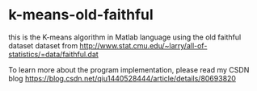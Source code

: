 # k-means-old-faithful

this is the K-means algorithm in Matlab language using the old faithful dataset
dataset from http://www.stat.cmu.edu/~larry/all-of-statistics/=data/faithful.dat

To learn more about the program implementation, please read my CSDN blog
https://blog.csdn.net/qiu1440528444/article/details/80693820

